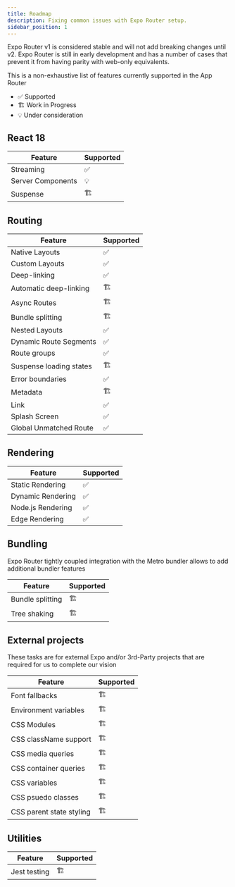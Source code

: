 ```yaml
---
title: Roadmap
description: Fixing common issues with Expo Router setup.
sidebar_position: 1
---
```


Expo Router v1 is considered stable and will not add breaking changes until v2. Expo Router is still in early development and has a number of cases that prevent it from having parity with web-only equivalents.

This is a non-exhaustive list of features currently supported in the App Router

- ✅ Supported
- 🏗️ Work in Progress
- 💡 Under consideration

## React 18

| Feature           | Supported |
| ----------------- | --------- |
| Streaming         | ✅        |
| Server Components | 💡        |
| Suspense          | 🏗️        |

## Routing

| Feature                 | Supported |
| ----------------------- | --------- |
| Native Layouts          | ✅        |
| Custom Layouts          | ✅        |
| Deep-linking            | ✅        |
| Automatic deep-linking  | 🏗️        |
| Async Routes            | 🏗️        |
| Bundle splitting        | 🏗️        |
| Nested Layouts          | ✅        |
| Dynamic Route Segments  | ✅        |
| Route groups            | ✅        |
| Suspense loading states | 🏗️        |
| Error boundaries        | ✅        |
| Metadata                | 🏗️        |
| Link                    | ✅        |
| Splash Screen           | ✅        |
| Global Unmatched Route  | ✅        |

## Rendering

| Feature           | Supported |
| ----------------- | --------- |
| Static Rendering  | ✅        |
| Dynamic Rendering | ✅        |
| Node.js Rendering | ✅        |
| Edge Rendering    | ✅        |

<!-- TODO: Should test this        | -->
<!-- | Node Streaming    | ✅        | -->
<!-- | Edge Streaming    | ✅        | -->

## Bundling

Expo Router tightly coupled integration with the Metro bundler allows to add additional bundler features

| Feature          | Supported |
| ---------------- | --------- |
| Bundle splitting | 🏗️        |
| Tree shaking     | 🏗️        |

## External projects

These tasks are for external Expo and/or 3rd-Party projects that are required for us to complete our vision

| Feature                  | Supported |
| ------------------------ | --------- |
| Font fallbacks           | 🏗️        |
| Environment variables    | 🏗️        |
| CSS Modules              | 🏗️        |
| CSS className support    | 🏗️        |
| CSS media queries        | 🏗️        |
| CSS container queries    | 🏗️        |
| CSS variables            | 🏗️        |
| CSS psuedo classes       | 🏗️        |
| CSS parent state styling | 🏗️        |

## Utilities

| Feature      | Supported |
| ------------ | --------- |
| Jest testing | 🏗️        |
